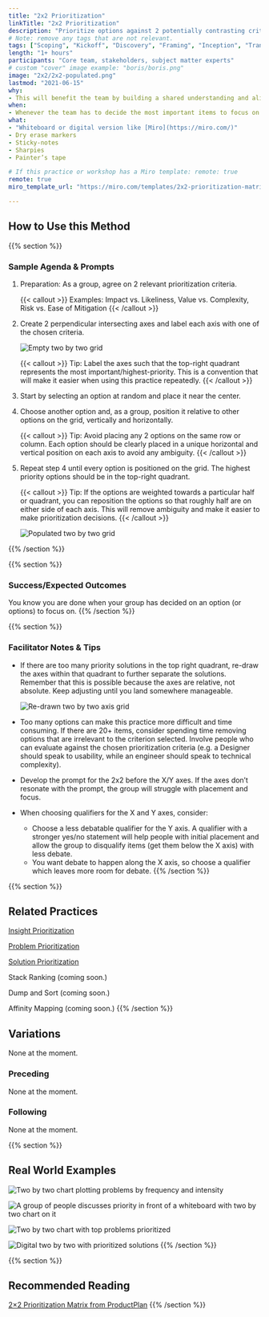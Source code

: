 ```yaml
---
title: "2x2 Prioritization"
linkTitle: "2x2 Prioritization"
description: "Prioritize options against 2 potentially contrasting criteria to identify the most important options to focus on now."
# Note: remove any tags that are not relevant.
tags: ["Scoping", "Kickoff", "Discovery", "Framing", "Inception", "Transition", "Modernization", "Delivery"]
length: "1+ hours"
participants: "Core team, stakeholders, subject matter experts"
# custom "cover" image example: "boris/boris.png"
image: "2x2/2x2-populated.png" 
lastmod: "2021-06-15"
why: 
- This will benefit the team by building a shared understanding and alignment among a group of people in order to more easily determine how best to proceed.
when:
- Whenever the team has to decide the most important items to focus on when presented with multiple options and there are contrasting opinions on how to proceed.
what:
- "Whiteboard or digital version like [Miro](https://miro.com/)" 
- Dry erase markers
- Sticky-notes
- Sharpies
- Painter’s tape 

# If this practice or workshop has a Miro template: remote: true
remote: true
miro_template_url: "https://miro.com/templates/2x2-prioritization-matrix/" 

---
```

## How to Use this Method

{{% section %}}

### Sample Agenda & Prompts
1. Preparation: As a group, agree on 2 relevant prioritization criteria.
   
   {{< callout >}}
   Examples: Impact vs. Likeliness, Value vs. Complexity, Risk vs. Ease of Mitigation
   {{< /callout >}}

2. Create 2 perpendicular intersecting axes and label each axis with one of the chosen criteria.

   ![Empty two by two grid](/images/practices/2x2/2x2-empty.png)

   {{< callout >}}
   Tip: Label the axes such that the top-right quadrant represents the most important/highest-priority. This is a convention that will make it easier when using this practice repeatedly.
   {{< /callout >}}

3. Start by selecting an option at random and place it near the center.

4. Choose another option and, as a group, position it relative to other options on the grid, vertically and horizontally.
   
   {{< callout >}}
   Tip: Avoid placing any 2 options on the same row or column. Each option should be clearly placed in a unique horizontal and vertical position on each axis to avoid any ambiguity.
   {{< /callout >}}

5. Repeat step 4 until every option is positioned on the grid. The highest priority options should be in the top-right quadrant.
   
   {{< callout >}}
   Tip: If the options are weighted towards a particular half or quadrant, you can reposition the options so that roughly half are on either side of each axis. This will remove ambiguity and make it easier to make prioritization decisions.
   {{< /callout >}}

   ![Populated two by two grid](/images/practices/2x2/2x2-populated.png)

{{% /section %}}

{{% section %}}
### Success/Expected Outcomes
You know you are done when your group has decided on an option (or options) to focus on. 
{{% /section %}}

{{% section %}}
### Facilitator Notes & Tips
- If there are too many priority solutions in the top right quadrant, re-draw the axes within that quadrant to further separate the solutions. Remember that this is possible because the axes are relative, not absolute. Keep adjusting until you land somewhere manageable. 

  ![Re-drawn two by two axis grid](/images/practices/2x2/2x2-regrid.png)

- Too many options can make this practice more difficult and time consuming. If there are 20+ items, consider spending time removing options that are irrelevant to the criterion selected.
Involve people who can evaluate against the chosen prioritization criteria (e.g. a Designer should speak to usability, while an engineer should speak to technical complexity).
- Develop the prompt for the 2x2 before the X/Y axes. If the axes don’t resonate with the prompt, the group will struggle with placement and focus.
- When choosing qualifiers for the X and Y axes, consider:
   - Choose a less debatable qualifier for the Y axis. A qualifier with a stronger yes/no statement will help people with initial placement and allow the group to disqualify items (get them below the X axis) with less debate.
   - You want debate to happen along the X axis, so choose a qualifier which leaves more room for debate.
{{% /section %}}

{{% section %}}
## Related Practices
[Insight Prioritization](/practices/insight-prioritization)

[Problem Prioritization](/practices/problem-prioritization)

[Solution Prioritization](/practices/solution-prioritization)

Stack Ranking (coming soon.)

Dump and Sort (coming soon.)

Affinity Mapping (coming soon.)
{{% /section %}}


## Variations
None at the moment.

### Preceding
None at the moment.
 
### Following
None at the moment.


{{% section %}}
## Real World Examples
![Two by two chart plotting problems by frequency and intensity](/images/practices/problem-prioritization/example-2.jpg)

![A group of people discusses priority in front of a whiteboard with two by two chart on it](/images/practices/problem-prioritization/example-3.jpg)

![Two by two chart with top problems prioritized](/images/practices/problem-prioritization/example-5.jpg)

![Digital two by two with prioritized solutions](/images/practices/solution-prioritization/example-6.jpg)
{{% /section %}}

{{% section %}}
## Recommended Reading
[2×2 Prioritization Matrix from ProductPlan](https://www.productplan.com/glossary/2x2-prioritization-matrix/)
{{% /section %}}